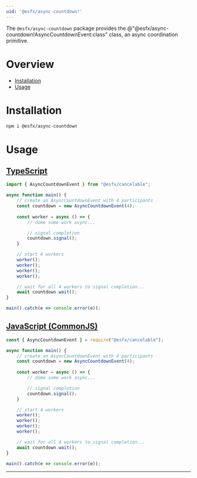 ```yaml
---
uid: '@esfx/async-countdown!'
---
```


The `@esfx/async-countdown` package provides the @"@esfx/async-countdown!AsyncCountdownEvent:class" class, an async coordination primitive.

# Overview

* [Installation](#installation)
* [Usage](#usage)

# Installation

```sh
npm i @esfx/async-countdown
```

# Usage

## [TypeScript](#tab/ts)
```ts
import { AsyncCountdownEvent } from "@esfx/cancelable";

async function main() {
    // create an AsyncCountdownEvent with 4 participants
    const countdown = new AsyncCountdownEvent(4);
    
    const worker = async () => {
        // dome some work async...

        // signal completion
        countdown.signal();
    }

    // start 4 workers
    worker();
    worker();
    worker();
    worker();

    // wait for all 4 workers to signal completion...
    await countdown.wait();
}

main().catch(e => console.error(e));
```

## [JavaScript (CommonJS)](#tab/js)
```js
const { AsyncCountdownEvent } = require("@esfx/cancelable");

async function main() {
    // create an AsyncCountdownEvent with 4 participants
    const countdown = new AsyncCountdownEvent(4);
    
    const worker = async () => {
        // dome some work async...

        // signal completion
        countdown.signal();
    }

    // start 4 workers
    worker();
    worker();
    worker();
    worker();

    // wait for all 4 workers to signal completion...
    await countdown.wait();
}

main().catch(e => console.error(e));
```

***